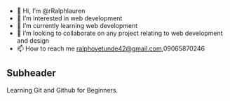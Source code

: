 - 👋 Hi, I’m @rRalphlauren
- 👀 I’m interested in web development 
- 🌱 I’m currently learning web development 
- 💞️ I’m looking to collaborate on any project relating to web development and design 
- 📫 How to reach me ralphoyetunde42@gmail.com,09065870246 

<!---
rRalphlauren/rRalphlauren is a ✨ special ✨ repository because its `README.md` (this file) appears on your GitHub profile.
You can click the Preview link to take a look at your changes.
--->

## Subheader
Learning Git and Github for Beginners.
